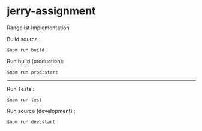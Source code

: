 # jerry-assignment

Rangelist Implementation

Build source : 
```
$npm run build
```
Run build (production):
```
$npm run prod:start
```
----------
Run Tests : 
```
$npm run test
```

Run source (development) : 
```
$npm run dev:start
```
